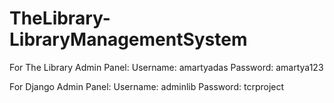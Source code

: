 # TheLibrary-LibraryManagementSystem

For The Library Admin Panel:
Username: amartyadas
Password: amartya123

For Django Admin Panel:
Username: adminlib
Password: tcrproject

